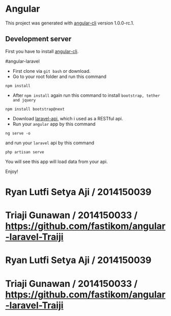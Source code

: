 # Angular

This project was generated with [angular-cli](https://github.com/angular/angular-cli) version 1.0.0-rc.1.

## Development server
First you have to install [angular-cli](https://github.com/angular/angular-cli).

#angular-laravel
- First clone via `git bash` or download.
- Go to your root folder and run this command
```
npm install
```
- After `npm install` again run this command to install `bootstrap, tether and jquery`
```
npm install bootstrap@next
```
- Download [laravel-api](https://github.com/eliyas5044/laravel-api), which i used as a RESTful api.
- Run your `angular` app by this command
```
ng serve -o
```
and run your `laravel` api by this command
```
php artisan serve
```
You will see this app will load data from your api.

Enjoy!
# Ryan Lutfi Setya Aji / 2014150039
# Triaji Gunawan / 2014150033 / https://github.com/fastikom/angular-laravel-Traiji
# Ryan Lutfi Setya Aji / 2014150039
# Triaji Gunawan / 2014150033 / https://github.com/fastikom/angular-laravel-Traiji
